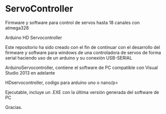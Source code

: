 # ServoController
Firmware y software para control de servos hasta 18 canales con atmega328

<p>Arduino HD Servocontroller </p>

<p>Este repositorio ha sido creado con el fin de continuar con el desarrollo del firmware y software para windows de una controladora
de servos de forma serial haciendo uso de un arduino y su conexión USB-SERIAL</p>

<p>ArduinoServocontroller, contiene el software de PC compatible con Visual Studio 2013 en adelante</p>

<p>HDservocontroller, codigo para arduino uno o nano/p>

<p>Ejecutable, incluye un .EXE con la última versión generada del software de PC</p>


<p>Gracias.</p>
